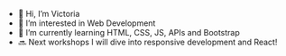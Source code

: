 - 👋 Hi, I’m Victoria 
- 👀 I’m interested in Web Development
- 🌱 I’m currently learning HTML, CSS, JS, APIs and Bootstrap 
- 🔜 Next workshops I will dive into responsive development and React!

<!---
ivicta/ivicta is a ✨ special ✨ repository because its `README.md` (this file) appears on your GitHub profile.
You can click the Preview link to take a look at your changes.
--->
